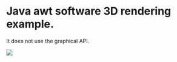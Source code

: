 # Java awt software 3D rendering example. 
It does not use the graphical API.

![](teapot/teapot_software_render.gif)
